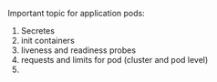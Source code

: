
Important topic for application pods:

1. Secretes
2. init containers
3. liveness and readiness probes
4. requests and limits for pod (cluster and pod level)
5. 